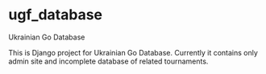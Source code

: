 # ugf_database
Ukrainian Go Database

This is Django project for Ukrainian Go Database.
Currently it contains only admin site and incomplete database of related tournaments.
